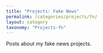 ```yaml
---
title: "Projects: Fake News"
permalink: /categories/projects/fn/
layout: category
taxonomy: "Projects-fn"
---
```


Posts about my fake news projects.
